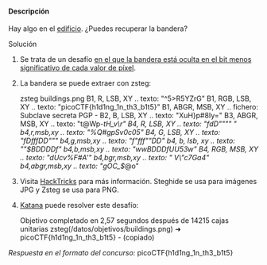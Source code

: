 #### Descripción

Hay algo en el [edificio](https://jupiter.challenges.picoctf.org/static/011955b303f293d60c8116e6a4c5c84f/buildings.png). ¿Puedes recuperar la bandera?

Solución

1. Se trata de un desafío [en el que la bandera está oculta en el bit menos significativo de cada valor de píxel](https://www.boiteaklou.fr/Steganography-Least-Significant-Bit.html).
    
2. La bandera se puede extraer con zsteg:
    
    
     zsteg buildings.png 
     B1, R, LSB, XY .. texto: "^5>R5YZrG"
     B1, RGB, LSB, XY .. texto: "picoCTF{h1d1ng_1n_th3_b1t5}"
     B1, ABGR, MSB, XY .. fichero: Subclave secreta PGP  -
     B2, B, LSB, XY .. texto: "XuH}p#8Iy="
     B3, ABGR, MSB, XY .. texto: "t@Wp-_tH_v\r"
     B4, R, LSB, XY .. texto: "fdD\"\"\"\" "
     b4,r,msb,xy .. texto: "%Q#gpSv0c05"
     B4, G, LSB, XY .. texto: "fDfffDD\"\""
     b4,g,msb,xy .. texto: "f\"fff\"\"DD"
     b4, b, lsb, xy .. texto: "\"$BDDDDf"
     b4,b,msb,xy .. texto: "wwBDDDfUU53w"
     B4, RGB, MSB, XY .. texto: "dUcv%F#A'"
     b4,bgr,msb,xy .. texto: " V\"c7Ga4"
     b4,abgr,msb,xy .. texto: "gOC_$_@o"
    
    
3. Visita [HackTricks](https://book.hacktricks.xyz/stego/stego-tricks) para más información. Steghide se usa para imágenes JPG y Zsteg se usa para PNG.
    
4. [Katana](https://github.com/JohnHammond/katana) puede resolver este desafío:
    
    
     Objetivo completado en 2,57 segundos después de 14215 cajas unitarias 
     zsteg(/datos/objetivos/buildings.png) ➜
     picoCTF{h1d1ng_1n_th3_b1t5} - (copiado)
    
    
*Respuesta en el formato del concurso:*
picoCTF{h1d1ng_1n_th3_b1t5}